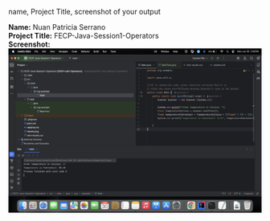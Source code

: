 name, Project Title, screenshot of your output


**Name:** Nuan Patricia Serrano <br>
**Project Title:** FECP-Java-Session1-Operators <br>
**Screenshot:**
<img src="results.png">